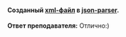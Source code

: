 #### Созданный [xml-файл](data1.xml) в [json-parser](/https://jsonformatter.org/xml-parser). 

**Ответ преподавателя:** Отлично:)
